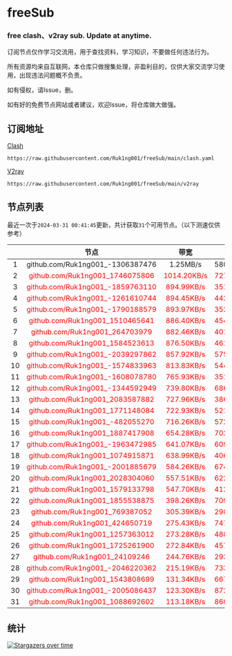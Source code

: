 # freeSub
### free clash、v2ray sub. Update at anytime.

订阅节点仅作学习交流用，用于查找资料，学习知识，不要做任何违法行为。

所有资源均来自互联网，本仓库只做搜集处理，非盈利目的，仅供大家交流学习使用，出现违法问题概不负责。

如有侵权，请Issue，删。

如有好的免费节点网站或者建议，欢迎Issue，将仓库做大做强。

## 订阅地址
[Clash](https://raw.githubusercontent.com/Ruk1ng001/freeSub/main/clash.yaml)
```
https://raw.githubusercontent.com/Ruk1ng001/freeSub/main/clash.yaml
```
[V2ray](https://raw.githubusercontent.com/Ruk1ng001/freeSub/main/v2ray)
```
https://raw.githubusercontent.com/Ruk1ng001/freeSub/main/v2ray
```

## 节点列表

最近一次于`2024-03-31 00:41:45`更新，共计获取`31`个可用节点。（以下测速仅供参考）

|  | 节点 | 带宽 | 延迟 |
|:-:|:--:|:--:|:--:|
 | 1 | github.com/Ruk1ng001_-1306387476 | 1.25MB/s | 580.00ms |
 | 2 | <font color=red>github.com/Ruk1ng001_1746075806</font> | <font color=red>1014.20KB/s</font> | <font color=red>727.00ms</font> |
 | 3 | <font color=red>github.com/Ruk1ng001_-1859763110</font> | <font color=red>894.99KB/s</font> | <font color=red>351.00ms</font> |
 | 4 | <font color=red>github.com/Ruk1ng001_-1261610744</font> | <font color=red>894.45KB/s</font> | <font color=red>442.00ms</font> |
 | 5 | <font color=red>github.com/Ruk1ng001_-1790188579</font> | <font color=red>893.97KB/s</font> | <font color=red>352.00ms</font> |
 | 6 | <font color=red>github.com/Ruk1ng001_1510465641</font> | <font color=red>886.40KB/s</font> | <font color=red>454.00ms</font> |
 | 7 | <font color=red>github.com/Ruk1ng001_264703979</font> | <font color=red>882.46KB/s</font> | <font color=red>401.00ms</font> |
 | 8 | <font color=red>github.com/Ruk1ng001_1584523613</font> | <font color=red>876.50KB/s</font> | <font color=red>461.00ms</font> |
 | 9 | <font color=red>github.com/Ruk1ng001_-2039297862</font> | <font color=red>857.92KB/s</font> | <font color=red>575.00ms</font> |
 | 10 | <font color=red>github.com/Ruk1ng001_-1574833963</font> | <font color=red>813.83KB/s</font> | <font color=red>544.00ms</font> |
 | 11 | <font color=red>github.com/Ruk1ng001_-1608078780</font> | <font color=red>765.93KB/s</font> | <font color=red>351.00ms</font> |
 | 12 | <font color=red>github.com/Ruk1ng001_-1344592949</font> | <font color=red>739.80KB/s</font> | <font color=red>686.00ms</font> |
 | 13 | <font color=red>github.com/Ruk1ng001_2083587882</font> | <font color=red>727.96KB/s</font> | <font color=red>386.00ms</font> |
 | 14 | <font color=red>github.com/Ruk1ng001_1771148084</font> | <font color=red>722.93KB/s</font> | <font color=red>521.00ms</font> |
 | 15 | <font color=red>github.com/Ruk1ng001_-482055270</font> | <font color=red>716.26KB/s</font> | <font color=red>572.00ms</font> |
 | 16 | <font color=red>github.com/Ruk1ng001_1887417908</font> | <font color=red>654.28KB/s</font> | <font color=red>702.00ms</font> |
 | 17 | <font color=red>github.com/Ruk1ng001_-1963472985</font> | <font color=red>641.07KB/s</font> | <font color=red>609.00ms</font> |
 | 18 | <font color=red>github.com/Ruk1ng001_1074915871</font> | <font color=red>638.99KB/s</font> | <font color=red>406.00ms</font> |
 | 19 | <font color=red>github.com/Ruk1ng001_-2001885679</font> | <font color=red>584.26KB/s</font> | <font color=red>674.00ms</font> |
 | 20 | <font color=red>github.com/Ruk1ng001_2028304060</font> | <font color=red>557.51KB/s</font> | <font color=red>622.00ms</font> |
 | 21 | <font color=red>github.com/Ruk1ng001_1579133798</font> | <font color=red>547.70KB/s</font> | <font color=red>412.00ms</font> |
 | 22 | <font color=red>github.com/Ruk1ng001_1855538875</font> | <font color=red>398.26KB/s</font> | <font color=red>709.00ms</font> |
 | 23 | <font color=red>github.com/Ruk1ng001_769387052</font> | <font color=red>305.39KB/s</font> | <font color=red>298.00ms</font> |
 | 24 | <font color=red>github.com/Ruk1ng001_424650719</font> | <font color=red>275.43KB/s</font> | <font color=red>747.00ms</font> |
 | 25 | <font color=red>github.com/Ruk1ng001_1257363012</font> | <font color=red>273.28KB/s</font> | <font color=red>488.00ms</font> |
 | 26 | <font color=red>github.com/Ruk1ng001_1725261900</font> | <font color=red>272.84KB/s</font> | <font color=red>457.00ms</font> |
 | 27 | <font color=red>github.com/Ruk1ng001_24109246</font> | <font color=red>244.76KB/s</font> | <font color=red>293.00ms</font> |
 | 28 | <font color=red>github.com/Ruk1ng001_-2046220362</font> | <font color=red>215.19KB/s</font> | <font color=red>733.00ms</font> |
 | 29 | <font color=red>github.com/Ruk1ng001_1543808699</font> | <font color=red>131.34KB/s</font> | <font color=red>667.00ms</font> |
 | 30 | <font color=red>github.com/Ruk1ng001_-2005086437</font> | <font color=red>123.30KB/s</font> | <font color=red>872.00ms</font> |
 | 31 | <font color=red>github.com/Ruk1ng001_1088692602</font> | <font color=red>113.18KB/s</font> | <font color=red>860.00ms</font> |


## 统计

[![Stargazers over time](https://starchart.cc/Ruk1ng001/freeSub.svg)](https://starchart.cc/Ruk1ng001/freeSub)